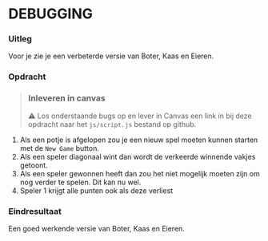 # DEBUGGING

### Uitleg

Voor je zie je een verbeterde versie van Boter, Kaas en Eieren. 

### Opdracht

> ### Inleveren in canvas
> :warning: Los onderstaande bugs op en lever in Canvas een link in bij deze opdracht naar het `js/script.js` bestand op github.

1. Als een potje is afgelopen zou je een nieuw spel moeten kunnen starten met de `New Game` button. 
2. Als een speler diagonaal wint dan wordt de verkeerde winnende vakjes getoont.
3. Als een speler gewonnen heeft dan zou het niet mogelijk moeten zijn om nog verder te spelen. Dit kan nu wel.
4. Speler 1 krijgt alle punten ook als deze verliest


### Eindresultaat

Een goed werkende versie van Boter, Kaas en Eieren.
